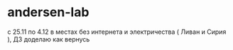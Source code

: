 # аndersеn-lаb
с 25.11 по 4.12 в местах без интернета и электричества ( Ливан и Сирия ), ДЗ доделаю как вернусь
